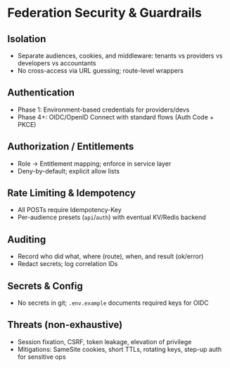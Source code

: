 # Federation Security & Guardrails

## Isolation
- Separate audiences, cookies, and middleware: tenants vs providers vs developers vs accountants
- No cross-access via URL guessing; route-level wrappers

## Authentication
- Phase 1: Environment-based credentials for providers/devs
- Phase 4+: OIDC/OpenID Connect with standard flows (Auth Code + PKCE)

## Authorization / Entitlements
- Role → Entitlement mapping; enforce in service layer
- Deny-by-default; explicit allow lists

## Rate Limiting & Idempotency
- All POSTs require Idempotency-Key
- Per-audience presets (`api`/`auth`) with eventual KV/Redis backend

## Auditing
- Record who did what, where (route), when, and result (ok/error)
- Redact secrets; log correlation IDs

## Secrets & Config
- No secrets in git; `.env.example` documents required keys for OIDC

## Threats (non-exhaustive)
- Session fixation, CSRF, token leakage, elevation of privilege
- Mitigations: SameSite cookies, short TTLs, rotating keys, step-up auth for sensitive ops

